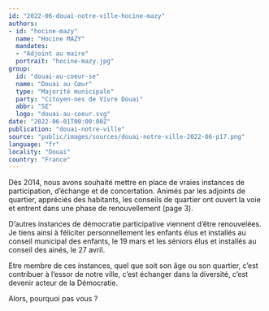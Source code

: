 ```yaml
---
id: "2022-06-douai-notre-ville-hocine-mazy"
authors:
- id: "hocine-mazy"
  name: "Hocine MAZY"
  mandates: 
  - "Adjoint au maire"
  portrait: "hocine-mazy.jpg"
group:
  id: "douai-au-coeur-se"
  name: "Douai au Cœur"
  type: "Majorité municipale"
  party: "Citoyen·nes de Vivre Douai"
  abbr: "SE"
  logo: "douai-au-coeur.svg"
date: "2022-06-01T00:00:00Z"
publication: "douai-notre-ville"
source: "public/images/sources/douai-notre-ville-2022-06-p17.png"
language: "fr"
locality: "Douai"
country: "France"
---
```


Dès 2014, nous avons souhaité mettre en place de vraies instances de participation, d’échange et de concertation. Animés par les adjoints de quartier, appréciés des habitants, les conseils de quartier ont ouvert la voie et entrent dans une phase de renouvellement (page 3).

D’autres instances de démocratie participative viennent d’être renouvelées. Je tiens ainsi à féliciter personnellement les enfants élus et installés au conseil municipal des enfants, le 19 mars et les séniors élus et installés au conseil des ainés, le 27 avril.

Etre membre de ces instances, quel que soit son âge ou son quartier, c’est contribuer à l’essor de notre ville, c’est échanger dans la diversité, c’est devenir acteur de la Démocratie.

Alors, pourquoi pas vous ?
